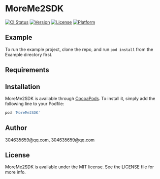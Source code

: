 # MoreMe2SDK

[![CI Status](https://img.shields.io/travis/304635659@qq.com/MoreMe2SDK.svg?style=flat)](https://travis-ci.org/304635659@qq.com/MoreMe2SDK)
[![Version](https://img.shields.io/cocoapods/v/MoreMe2SDK.svg?style=flat)](https://cocoapods.org/pods/MoreMe2SDK)
[![License](https://img.shields.io/cocoapods/l/MoreMe2SDK.svg?style=flat)](https://cocoapods.org/pods/MoreMe2SDK)
[![Platform](https://img.shields.io/cocoapods/p/MoreMe2SDK.svg?style=flat)](https://cocoapods.org/pods/MoreMe2SDK)

## Example

To run the example project, clone the repo, and run `pod install` from the Example directory first.

## Requirements

## Installation

MoreMe2SDK is available through [CocoaPods](https://cocoapods.org). To install
it, simply add the following line to your Podfile:

```ruby
pod 'MoreMe2SDK'
```

## Author

304635659@qq.com, 304635659@qq.com

## License

MoreMe2SDK is available under the MIT license. See the LICENSE file for more info.
